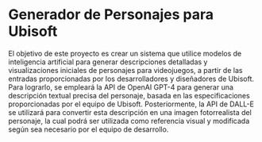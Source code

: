 <h1>Generador de Personajes para Ubisoft</h1>
<p>El objetivo de este proyecto es crear un sistema que utilice modelos de inteligencia artificial para generar descripciones detalladas y visualizaciones iniciales de personajes para videojuegos, a partir de las entradas proporcionadas por los desarrolladores y diseñadores de Ubisoft. Para lograrlo, se empleará la API de OpenAI GPT-4 para generar una descripción textual precisa del personaje, basada en las especificaciones proporcionadas por el equipo de Ubisoft. Posteriormente, la API de DALL-E se utilizará para convertir esta descripción en una imagen fotorrealista del personaje, la cual podrá ser utilizada como referencia visual y modificada según sea necesario por el equipo de desarrollo.</p>
